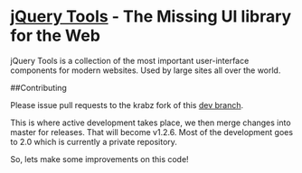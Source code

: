 [jQuery Tools](http://jquerytools.github.io) - The Missing UI library for the Web
================================

jQuery Tools is a collection of the most important user-interface components for modern websites. Used by large sites all over the world.

##Contributing

Please issue pull requests to the krabz fork of this [dev branch](https://github.com/krabz/jquerytools/tree/dev).  

This is where active development takes place, we then merge changes into master for releases. That will become v1.2.6. 
Most of the development goes to 2.0 which is currently a private repository.

So, lets make some improvements on this code!
